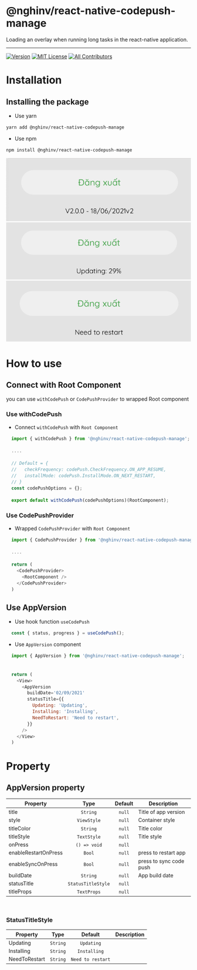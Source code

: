# @nghinv/react-native-codepush-manage

Loading an overlay when running long tasks in the react-native application.

---


[![Version][version-badge]][package]
[![MIT License][license-badge]][license]
[![All Contributors][all-contributors-badge]][all-contributors]

# Installation

## Installing the package

* Use yarn

```sh
yarn add @nghinv/react-native-codepush-manage
```

* Use npm

```sh
npm install @nghinv/react-native-codepush-manage
```

<img src='./assets/app-version.png'>
<img src='./assets/updating.png'>
<img src='./assets/needRestart.png'>


# How to use

## Connect with Root Component

you can use `withCodePush` or `CodePushProvider` to wrapped Root component

### Use withCodePush

- Connect `withCodePush` with `Root Component`

```javascript
  import { withCodePush } from '@nghinv/react-native-codepush-manage';

  ....

  // Default = {
  //   checkFrequency: codePush.CheckFrequency.ON_APP_RESUME,
  //   installMode: codePush.InstallMode.ON_NEXT_RESTART,
  // }
  const codePushOptions = {};

  export default withCodePush(codePushOptions)(RootComponent);
```

### Use CodePushProvider

- Wrapped `CodePushProvider` with `Root Component`

```javascript
  import { CodePushProvider } from '@nghinv/react-native-codepush-manage';

  ....

  return (
    <CodePushProvider>
      <RootComponent />
    </CodePushProvider>
  )
```

## Use AppVersion

- Use hook function `useCodePush`

```js
  const { status, progress } = useCodePush();
```

- Use `AppVersion` component

```js
  import { AppVersion } from '@nghinv/react-native-codepush-manage';


  return (
    <View>
      <AppVersion 
        buildDate='02/09/2021'
        statusTitle={{
          Updating: 'Updating',
          Installing: 'Installing',
          NeedToRestart: 'Need to restart',
        }}
      />
    </View>
  )
```

# Property


## AppVersion property

| Property | Type | Default | Description |
|----------|:----:|:-------:|-------------|
| title | `String` | `null` | Title of app version |
| style | `ViewStyle` | `null` | Container style |
| titleColor | `String` | `null` | Title color |
| titleStyle | `TextStyle` | `null` | Title style |
| onPress | `() => void` | `null` |  |
| enableRestartOnPress | `Bool` | `null` | press to restart app |
| enableSyncOnPress | `Bool` | `null` | press to sync code push |
| buildDate | `String` | `null` | App build date |
| statusTitle | `StatusTitleStyle` | `null` |  |
| titleProps | `TextProps` | `null` |  |

<br>

### StatusTitleStyle

| Property | Type | Default | Description |
|----------|:----:|:-------:|-------------|
| Updating | `String` | `Updating` |  |
| Installing | `String` | `Installing` |  |
| NeedToRestart | `String` | `Need to restart` |  |

[version-badge]: https://img.shields.io/npm/v/@nghinv/react-native-codepush-manage.svg?style=flat-square
[package]: https://www.npmjs.com/package/@nghinv/react-native-codepush-manage
[license-badge]: https://img.shields.io/npm/l/@nghinv/react-native-codepush-manage.svg?style=flat-square
[license]: https://opensource.org/licenses/MIT
[all-contributors-badge]: https://img.shields.io/badge/all_contributors-1-orange.svg?style=flat-square
[all-contributors]: #contributors
